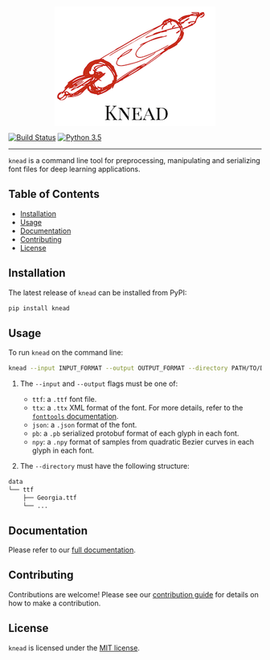 <p align="center">
<img src="https://raw.githubusercontent.com/font-bakers/knead/master/docs/img/logo.png" alt="Knead logo" title="Knead logo" align="center"></img>
</p>

[![Build Status](https://travis-ci.com/font-bakers/knead.svg?branch=master)](https://travis-ci.com/font-bakers/knead)
[![Python 3.5](https://img.shields.io/badge/python-3.5-blue.svg)](https://www.python.org/downloads/release/python-352/)

---

`knead` is a command line tool for preprocessing, manipulating and serializing
font files for deep learning applications.

## Table of Contents

- [Installation](#Installation)
- [Usage](#Usage)
- [Documentation](#Documentation)
- [Contributing](#Contributing)
- [License](#License)

## Installation

The latest release of `knead` can be installed from PyPI:

```bash
pip install knead
```

## Usage

To run `knead` on the command line:

```bash
knead --input INPUT_FORMAT --output OUTPUT_FORMAT --directory PATH/TO/DATA/
```

1. The `--input` and `--output` flags must be one of:
    - `ttf`: a `.ttf` font file.
    - `ttx`: a `.ttx` XML format of the font. For more details, refer to
      the [`fonttools`
      documentation](https://github.com/fonttools/fonttools#ttx--from-opentype-and-truetype-to-xml-and-back).
    - `json`: a `.json` format of the font.
    - `pb`: a `.pb` serialized protobuf format of each glyph in each font.
    - `npy`: a `.npy` format of samples from quadratic Bezier curves in each
      glyph in each font.

2. The `--directory` must have the following structure:

```
data
└── ttf
    ├── Georgia.ttf
    └── ...
```

## Documentation

Please refer to our [full documentation](https://font-bakers.github.io/knead/).

## Contributing

Contributions are welcome! Please see our [contribution
guide](https://font-bakers.github.io/knead/contributing/) for details on how to
make a contribution.

## License

`knead` is licensed under the [MIT
license](https://github.com/font-bakers/knead/blob/master/LICENSE).
